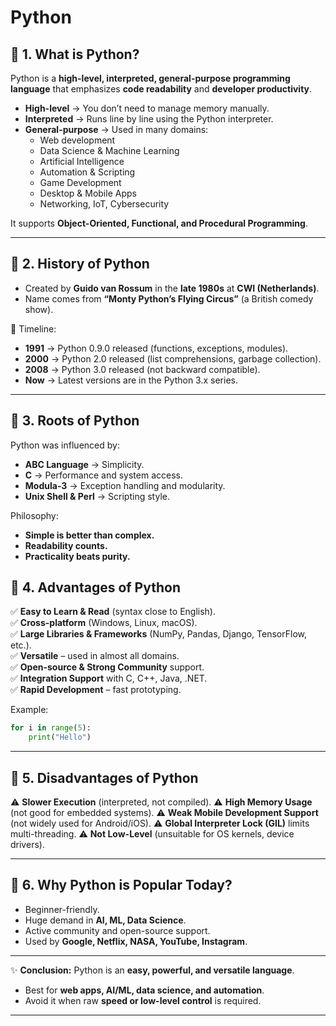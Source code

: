 # Python
## 🔹 1. What is Python?  

Python is a **high-level, interpreted, general-purpose programming language** that emphasizes **code readability** and **developer productivity**.  

- **High-level** → You don’t need to manage memory manually.  
- **Interpreted** → Runs line by line using the Python interpreter.  
- **General-purpose** → Used in many domains:  
  - Web development  
  - Data Science & Machine Learning  
  - Artificial Intelligence  
  - Automation & Scripting  
  - Game Development  
  - Desktop & Mobile Apps  
  - Networking, IoT, Cybersecurity  

It supports **Object-Oriented, Functional, and Procedural Programming**.  

---

## 🔹 2. History of Python  

- Created by **Guido van Rossum** in the **late 1980s** at **CWI (Netherlands)**.  
- Name comes from **“Monty Python’s Flying Circus”** (a British comedy show).  

📌 Timeline:  
- **1991** → Python 0.9.0 released (functions, exceptions, modules).  
- **2000** → Python 2.0 released (list comprehensions, garbage collection).  
- **2008** → Python 3.0 released (not backward compatible).  
- **Now** → Latest versions are in the Python 3.x series.  

---

## 🔹 3. Roots of Python  

Python was influenced by:  
- **ABC Language** → Simplicity.  
- **C** → Performance and system access.  
- **Modula-3** → Exception handling and modularity.  
- **Unix Shell & Perl** → Scripting style.  

Philosophy:  
- **Simple is better than complex.**  
- **Readability counts.**  
- **Practicality beats purity.**  

## 🔹 4. Advantages of Python  

✅ **Easy to Learn & Read** (syntax close to English).  
✅ **Cross-platform** (Windows, Linux, macOS).  
✅ **Large Libraries & Frameworks** (NumPy, Pandas, Django, TensorFlow, etc.).  
✅ **Versatile** – used in almost all domains.  
✅ **Open-source & Strong Community** support.  
✅ **Integration Support** with C, C++, Java, .NET.  
✅ **Rapid Development** – fast prototyping.  

Example:  
```python
for i in range(5):
    print("Hello")
````

---

## 🔹 5. Disadvantages of Python

⚠️ **Slower Execution** (interpreted, not compiled).
⚠️ **High Memory Usage** (not good for embedded systems).
⚠️ **Weak Mobile Development Support** (not widely used for Android/iOS).
⚠️ **Global Interpreter Lock (GIL)** limits multi-threading.
⚠️ **Not Low-Level** (unsuitable for OS kernels, device drivers).

---

## 🔹 6. Why Python is Popular Today?

* Beginner-friendly.
* Huge demand in **AI, ML, Data Science**.
* Active community and open-source support.
* Used by **Google, Netflix, NASA, YouTube, Instagram**.

---

✨ **Conclusion:**
Python is an **easy, powerful, and versatile language**.

* Best for **web apps, AI/ML, data science, and automation**.
* Avoid it when raw **speed or low-level control** is required.

---
